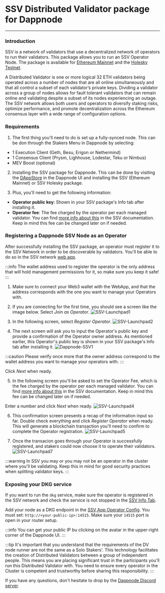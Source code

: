 # SSV Distributed Validator package for Dappnode

---

### **Introduction**

SSV is a network of validators that use a decentralized network of operators to run their validators. This package allows you to run an SSV Operator Node. The package is available for [Ethereum Mainnet](http://my.dappnode/installer/dnp/ssv.dnp.dappnode.eth) and the [Holesky Testnet](http://my.dappnode/installer/dnp/ssv-holesky.dnp.dappnode.eth).

A Distributed Validator is one or more logical 32 ETH validators being operated across a number of nodes that are all online simultaneously and that all control a subset of each validator’s private keys. Dividing a validator across a group of nodes allows for fault tolerant validators that can remain online and validating despite a subset of its nodes experiencing an outage.
The SSV network allows both users and operators to diversify staking risks, optimize performance, and promote decentralization across the Ethereum consensus layer with a wide range of configuration options.

### **Requirements**
1. The first thing you'll need to do is set up a fully-synced node. This can be don through the Stakers Menu in Dappnode by selecting:
- 1 Execution Client (Geth, Besu, Erigon or Nethermind)
- 1 Consensus Client (Prysm, Lighhouse, Lodestar, Teku or Nimbus)
- MEV Boost (optional)

2. Installing the SSV package for Dappnode. This can be done by visiting the [DAppStore](http://my.dappnode/installer/dnp) in the Dappnode UI and installing the SSV (Ethereum Mainnet) or SSV Holesky package.

3. Plus, you'll need to get the following information:
- **Operator public key**: Shown in your SSV package's Info tab after installing it.
- **Operator fee**: The fee charged by the operator per each managed validator. You can find [more info about this](https://docs.ssv.network/learn/protocol-overview/tokenomics/fees) in the SSV documentation. Keep in mind this fee can be changed later on if needed.

### **Registering a Dappnode SSV Node as an Operator**
After successfully installing the SSV package, an operator must register it to the SSV Network in order to be discoverable by validators. You'll be able to do so in the SSV network [web app](https://app.ssv.network).

:::info
The wallet address used to register the operator is the only address that will hold management permissions for it, so make sure you keep it safe!
:::

1. Make sure to connect your Web3 wallet with the WebApp, and that the address corresponds with the one you want to manage your Operators with.

2. If you are connecting for the first time, you should see a screen like the image below. Select _Join as Operator_.
![SSV-Launchpad1](/img/registering_operator_0.png)

3. In the following screen, select _Register Operator_.
![SSV-Launchpad2](/img/registering_operator_2.png)

4. The next screen will ask you to input the Operator's public key and provide a confirmation of the Operator owner address. As mentioned earlier, this Operator's public key is shown in your SSV package's Info tab after installing it.
![Dappnode-SSV1](/img/dappnode-ssv1.png)

:::caution
Please verify once more that the owner address correspond to the wallet address you want to manage your operators with.
:::

Click _Next_ when ready.

5. In the following screen you'll be asked to set the Operator Fee, which is the fee charged by the operator per each managed validator. You can find [more info about this](https://docs.ssv.network/learn/protocol-overview/tokenomics/fees) in the SSV documentation. Keep in mind this fee can be changed later on if needed.

Enter a number and click _Next_ when ready.
![SSV-Launchpad4](/img/registering_operator_4.png)

6. This confirmation screen presents a recap of the information input so far. Double check everything and click _Register Operator_ when ready. This will generate a blockchain transaction you'll need to confirm to complete the Operator registration.
![SSV-Launchpad5](/img/registering_operator_5.png)

7. Once the transacion goes through your Operator is successfully registered, and stakers could now choose it to operate their validators.
![SSV-Launchpad7](/img/registering_operator_7.png)

:::warning
In SSV you may or you may not be an operator in the cluster where you'll be validating. Keep this in mind for good security practices when splitting validator keys.
:::

### Exposing your DKG service
If you want to run the `dkg` service, make sure the operator is registered in the SSV network and check the service is not stopped in the [SSV Info Tab](http://my.dappnode/packages/my/ssv-holesky.dnp.dappnode.eth/info).

Add your node as a DKG endpoint in the [SSV App Operator Config](https://app.ssv.network/). You must set: `http://<your-public-ip>:14515`. Make sure your `14515` port is open in your router setup.

:::info
You can get your public IP bu clicking on the avatar in the upper-right corner of the Dappnode UI.
:::

:::tip It's important that you understand that the requirements of the DV node runner are not the same as a Solo Stakers'. This technology facilitates the creation of Distributed Validators between a group of independent people. This means you are placing significant trust in the participants you'll run this Distributed Validator with.
You need to ensure every operator in the Cluster is competent and trustworthy before sharing this responsibility.
:::

If you have any questions, don't hesitate to drop by the [Dappnode Discord server](https://discord.gg/dappnode).
